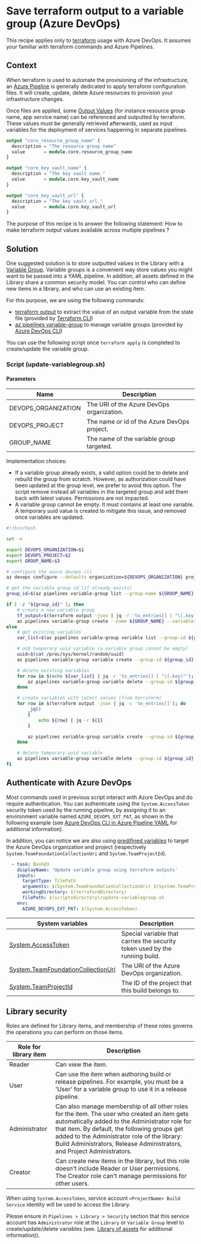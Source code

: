 # Save terraform output to a variable group (Azure DevOps)

This recipe applies only to [terraform](https://www.terraform.io/) usage with Azure DevOps. It assumes your familiar with terraform commands and Azure Pipelines.

## Context

When terraform is used to automate the provisioning of the infrastructure, an [Azure Pipeline](https://learn.microsoft.com/en-us/azure/devops/pipelines/?view=azure-devops) is generally dedicated to apply terraform configuration files. It will create, update, delete Azure resources to provision your infrastructure changes.

Once files are applied, some [Output Values](https://developer.hashicorp.com/terraform/language/values/outputs) (for instance resource group name, app service name) can be referenced and outputted by terraform. These values must be generally retrieved afterwards, used as input variables for the deployment of services happening in separate pipelines.

```tf
output "core_resource_group_name" {
  description = "The resource group name"
  value       = module.core.resource_group_name
}

output "core_key_vault_name" {
  description = "The key vault name."
  value       = module.core.key_vault_name
}

output "core_key_vault_url" {
  description = "The key vault url."
  value       = module.core.key_vault_url
}
```

The purpose of this recipe is to answer the following statement: How to make terraform output values available across multiple pipelines ?

## Solution

One suggested solution is to store outputted values in the Library with a [Variable Group](https://learn.microsoft.com/en-us/azure/devops/pipelines/library/variable-groups?view=azure-devops&tabs=yaml). Variable groups is a convenient way store values you might want to be passed into a YAML pipeline. In addition, all assets defined in the Library share a common security model. You can control who can define new items in a library, and who can use an existing item.

For this purpose, we are using the following commands:

- [terraform output](https://developer.hashicorp.com/terraform/cli/commands/output) to extract the value of an output variable from the state file (provided by [Terraform CLI](https://developer.hashicorp.com/terraform/cli))
- [az pipelines variable-group](https://learn.microsoft.com/en-us/cli/azure/pipelines/variable-group?view=azure-cli-latest) to manage variable groups (provided by [Azure DevOps CLI](https://learn.microsoft.com/en-us/azure/devops/cli/?view=azure-devops))

You can use the following script once `terraform apply` is completed to create/update the variable group.

### Script (update-variablegroup.sh)

#### Parameters

| Name | Description |
|---|---|
| DEVOPS_ORGANIZATION | The URI of the Azure DevOps organization. |
| DEVOPS_PROJECT | The name or id of the Azure DevOps project. |
| GROUP_NAME| The name of the variable group targeted. |

Implementation choices:

- If a variable group already exists, a valid option could be to delete and rebuild the group from scratch. However, as authorization could have been updated at the group level, we prefer to avoid this option. The script remove instead all variables in the targeted group and add them back with latest values. Permissions are not impacted.
- A variable group cannot be empty. It must contains at least one variable. A temporary uuid value is created to mitigate this issue, and removed once variables are updated.

```bash
#!/bin/bash

set -e

export DEVOPS_ORGANIZATION=$1
export DEVOPS_PROJECT=$2
export GROUP_NAME=$3

# configure the azure devops cli
az devops configure --defaults organization=${DEVOPS_ORGANIZATION} project=${DEVOPS_PROJECT} --use-git-aliases true

# get the variable group id (if already exists)
group_id=$(az pipelines variable-group list --group-name ${GROUP_NAME} --query '[0].id' -o json)

if [ -z "${group_id}" ]; then
    # create a new variable group
    tf_output=$(terraform output -json | jq -r 'to_entries[] | "\(.key)=\(.value.value)"')
    az pipelines variable-group create --name ${GROUP_NAME} --variables ${tf_output} --authorize true
else
    # get existing variables
    var_list=$(az pipelines variable-group variable list --group-id ${group_id})

    # add temporary uuid variable (a variable group cannot be empty) 
    uuid=$(cat /proc/sys/kernel/random/uuid)
    az pipelines variable-group variable create --group-id ${group_id} --name ${uuid}

    # delete existing variables 
    for row in $(echo ${var_list} | jq -r 'to_entries[] | "\(.key)"'); do
        az pipelines variable-group variable delete --group-id ${group_id} --name ${row} --yes
    done

    # create variables with latest values (from terraform)
    for row in $(terraform output -json | jq -c 'to_entries[]'); do
        _jq()
        {
            echo ${row} | jq -r ${1}
        }

        az pipelines variable-group variable create --group-id ${group_id} --name $(_jq '.key') --value $(_jq '.value.value') --secret $(_jq '.value.sensitive') 
    done

    # delete temporary uuid variable
    az pipelines variable-group variable delete --group-id ${group_id} --name ${uuid} --yes
fi
```

## Authenticate with Azure DevOps

Most commands used in previous script interact with Azure DevOps and do require authentication. You can authenticate using the `System.AccessToken` security token used by the running pipeline, by assigning it to an environment variable named `AZURE_DEVOPS_EXT_PAT`, as shown in the following example (see [Azure DevOps CLI in Azure Pipeline YAML](https://learn.microsoft.com/en-us/azure/devops/cli/azure-devops-cli-in-yaml?view=azure-devops#authenticate-with-azure-devops) for additional information).

In addition, you can notice we are also using [predifined variables](https://learn.microsoft.com/en-us/azure/devops/pipelines/build/variables) to target the Azure DevOps organization and project (respectively `System.TeamFoundationCollectionUri` and `System.TeamProjectId`).

```yaml
  - task: Bash@3
    displayName: 'Update variable group using terraform outputs'
    inputs:
      targetType: filePath
      arguments: $(System.TeamFoundationCollectionUri) $(System.TeamProjectId) "Platform-VG"
      workingDirectory: $(terraformDirectory)
      filePath: $(scriptsDirectory)/update-variablegroup.sh
    env:
      AZURE_DEVOPS_EXT_PAT: $(System.AccessToken)
```

| System variables | Description |
|---|---|
| [System.AccessToken](https://learn.microsoft.com/en-us/azure/devops/pipelines/build/variables?view=azure-devops&tabs=yaml#systemaccesstoken)| Special variable that carries the security token used by the running build. |
| [System.TeamFoundationCollectionUri](https://learn.microsoft.com/en-us/azure/devops/pipelines/build/variables?view=azure-devops&tabs=yaml#system-variables-devops-services) | The URI of the Azure DevOps organization. |
| [System.TeamProjectId](https://learn.microsoft.com/en-us/azure/devops/pipelines/build/variables?view=azure-devops&tabs=yaml#system-variables-devops-services) | The ID of the project that this build belongs to. |

## Library security

Roles are defined for Library items, and membership of these roles governs the operations you can perform on those items.

| Role for library item | Description |
|---|---|
| Reader | Can view the item. |
| User | Can use the item when authoring build or release pipelines. For example, you must be a 'User' for a variable group to use it in a release pipeline. |
| Administrator | Can also manage membership of all other roles for the item. The user who created an item gets automatically added to the Administrator role for that item. By default, the following groups get added to the Administrator role of the library: Build Administrators, Release Administrators, and Project Administrators. |
| Creator | Can create new items in the library, but this role doesn't include Reader or User permissions. The Creator role can't manage permissions for other users. |

When using `System.AccessToken`, service account `<ProjectName> Build Service` identity will be used to access the Library.

Please ensure in `Pipelines > Library > Security` section that this service account has `Administrator` role at the `Library` or `Variable Group` level to create/update/delete variables (see. [Library of assets](https://learn.microsoft.com/en-us/azure/devops/pipelines/library/?view=azure-devops) for additional information)).
